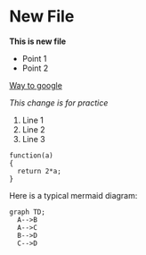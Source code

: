 # New File

**This is new file**

- Point 1
- Point 2

[Way to google](www.google.com)

_This change is for practice_

1. Line 1
2. Line 2
3. Line 3

```
function(a)
{
  return 2*a;
}
```

Here is a typical mermaid diagram:
```mermaid
graph TD;
  A-->B
  A-->C
  B-->D
  C-->D
```
